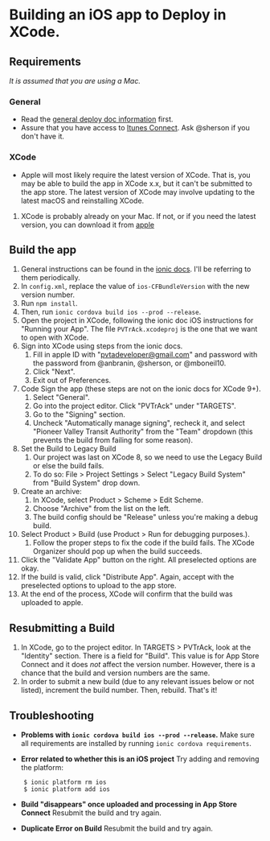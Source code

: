 # Building an iOS app to Deploy in XCode.

## Requirements
_It is assumed that you are using a Mac._

### General
- Read the [general deploy doc information](README.md) first.
- Assure that you have access to [Itunes Connect](https://itunesconnect.apple.com/).
Ask @sherson if you don't have it.

### XCode
- Apple will most likely require the latest version of XCode.
That is, you may be able to build the app in XCode x.x,
but it can't be submitted to the app store.
The latest version of XCode may involve updating to the latest
macOS and reinstalling XCode.
1. XCode is probably already on your Mac. If not, or if you need the latest version,
  you can download it from [apple](https://developer.apple.com/download)

## Build the app
1. General instructions can be found in the [ionic docs](https://ionicframework.com/docs/intro/deploying/). I'll be referring to them periodically.
1. In `config.xml`, replace the value of `ios-CFBundleVersion` with the new version number.
1. Run `npm install`.
1. Then, run `ionic cordova build ios --prod --release`.
1. Open the project in XCode, following the ionic doc iOS instructions for "Running your App".
   The file `PVTrAck.xcodeproj` is the one that we want to open with XCode.
1. Sign into XCode using steps from the ionic docs.
    1. Fill in apple ID with "pvtadeveloper@gmail.com" and password with the password from @anbranin, @sherson, or @mboneil10.
    1. Click "Next".
    1. Exit out of Preferences.
1. Code Sign the app (these steps are not on the ionic docs for XCode 9+).
    1. Select "General".
    1. Go into the project editor. Click "PVTrAck" under "TARGETS".
    1. Go to the "Signing" section.
    1. Uncheck "Automatically manage signing", recheck it, and select "Pioneer Valley Transit Authority"
  from the "Team" dropdown (this prevents the build from failing for some reason).
1. Set the Build to Legacy Build
    1. Our project was last on XCode 8, so we need to use the Legacy Build or else the build fails.
    1. To do so: File > Project Settings > Select "Legacy Build System" from "Build System" drop down.
1. Create an archive:
    1. In XCode, select Product > Scheme > Edit Scheme.
    1. Choose "Archive" from the list on the left.
    1. The build config should be "Release" unless you're making a debug build.
1. Select Product > Build (use Product > Run for debugging purposes.).
    1. Follow the proper steps to fix the code if the build fails. The XCode Organizer should pop up when the build succeeds.
1. Click the "Validate App" button on the right. All preselected options are okay.
1. If the build is valid, click "Distribute App". Again, accept with the preselected options to upload to the app store.
1. At the end of the process, XCode will confirm that the build was uploaded to apple.

## Resubmitting a Build
1. In XCode, go to the project editor. In TARGETS > PVTrAck, look at the "Identity" section.
  There is a field for "Build". This value is for App Store Connect
  and it does _not_ affect the version number. However, there is a chance
  that the build and version numbers are the same.
1. In order to submit a new build (due to any relevant issues below or not listed),
  increment the build number. Then, rebuild. That's it!

## Troubleshooting
- **Problems with `ionic cordova build ios --prod --release`.**
Make sure all requirements are installed by running `ionic cordova requirements`.

- **Error related to whether this is an iOS project**
Try adding and removing the platform:
```
    $ ionic platform rm ios
    $ ionic platform add ios
```
- **Build "disappears" once uploaded and processing in App Store Connect**
Resubmit the build and try again.

- **Duplicate Error on Build**
Resubmit the build and try again.

